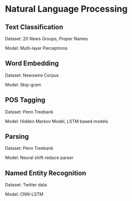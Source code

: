 # Natural Language Processing

## Text Classification
Dataset: 20 News Groups, Proper Names

Model: Multi-layer Perceptrons

## Word Embedding
Dataset: Newswire Corpus

Model: Skip-gram

## POS Tagging
Dataset: Penn Treebank

Model: Hidden Markov Model, LSTM based models

## Parsing
Dataset: Penn Treebank

Model: Neural shift-reduce parser

## Named Entity Recognition
Dataset: Twitter data

Model: CNN-LSTM
